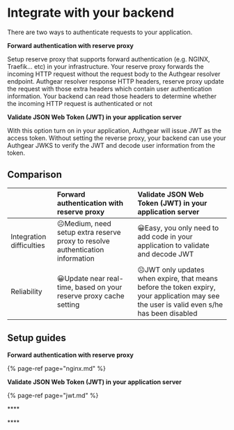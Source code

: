 # Integrate with your backend

There are two ways to authenticate requests to your application.

**Forward authentication with reserve proxy**

Setup reserve proxy that supports forward authentication \(e.g. NGINX, Traefik... etc\) in your infrastructure. Your reserve proxy forwards the incoming HTTP request without the request body to the Authgear resolver endpoint. Authgear resolver response HTTP headers, reserve proxy update the request with those extra headers which contain user authentication information. Your backend can read those headers to determine whether the incoming HTTP request is authenticated or not

**Validate JSON Web Token \(JWT\) in your application server**

With this option turn on in your application, Authgear will issue JWT as the access token. Without setting the reverse proxy, your backend can use your Authgear JWKS to verify the JWT and decode user information from the token.

## Comparison

|  | **Forward authentication with reserve proxy** | **Validate JSON Web Token \(JWT\) in your application server** |
| :--- | :--- | :--- |
| Integration difficulties | ☹Medium, need setup extra reserve proxy to resolve authentication information | 😀Easy, you only need to add code in your application to validate and decode JWT |
| Reliability | 😀Update near real-time, based on your reserve proxy cache setting | ☹JWT only updates when expire, that means before the token expiry, your application may see the user is valid even s/he has been disabled |

## Setup guides

**Forward authentication with reserve proxy**

{% page-ref page="nginx.md" %}

**Validate JSON Web Token \(JWT\) in your application server**

{% page-ref page="jwt.md" %}



\*\*\*\*

\*\*\*\*



